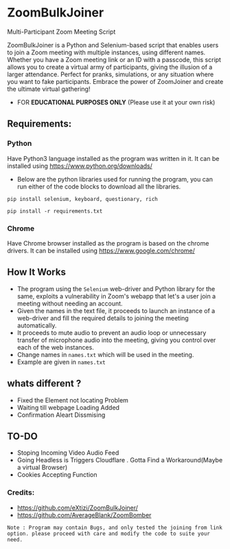 # ZoomBulkJoiner 

Multi-Participant Zoom Meeting Script

ZoomBulkJoiner is a Python and Selenium-based script that enables users to join a Zoom meeting with multiple instances, using different names. Whether you have a Zoom meeting link or an ID with a passcode, this script allows you to create a virtual army of participants, giving the illusion of a larger attendance. Perfect for pranks, simulations, or any situation where you want to fake participants. Embrace the power of ZoomJoiner and create the ultimate virtual gathering!

- FOR **EDUCATIONAL PURPOSES ONLY** (Please use it at your own risk)

## **Requirements:**

### Python

Have Python3 language installed as the program was written in it.
It can be installed using https://www.python.org/downloads/

- Below are the python libraries used for running the program, you can run either of the code blocks to download all the libraries.
```
pip install selenium, keyboard, questionary, rich
```
```
pip install -r requirements.txt
```

### Chrome

Have Chrome browser installed as the program is based on the chrome drivers.
It can be installed using https://www.google.com/chrome/

## **How It Works**

- The program using the `Selenium` web-driver and Python library for the same, exploits a vulnerability in Zoom's webapp that let's a user join a meeting without needing an account.
- Given the names in the text file, it proceeds to launch an instance of a web-driver and fill the required details to joining the meeting automatically.
- It proceeds to mute audio to prevent an audio loop or unnecessary transfer of microphone audio into the meeting, giving you control over each of the web instances.
- Change names in `names.txt` which will be used in the meeting.
- Example are given in `names.txt`
## whats different ?
- Fixed the Element not locating Problem
- Waiting till webpage Loading Added
- Confirmation Aleart Dissmising

## TO-DO
- Stoping Incoming Video Audio Feed
- Going Headless is Triggers Cloudflare . Gotta Find a Workaround(Maybe a virtual Browser)
- Cookies Accepting Function
  
### Credits:

- https://github.com/eXtizi/ZoomBulkJoiner/
- https://github.com/AverageBlank/ZoomBomber

```
Note : Program may contain Bugs, and only tested the joining from link option. please proceed with care and modify the code to suite your need.
```
